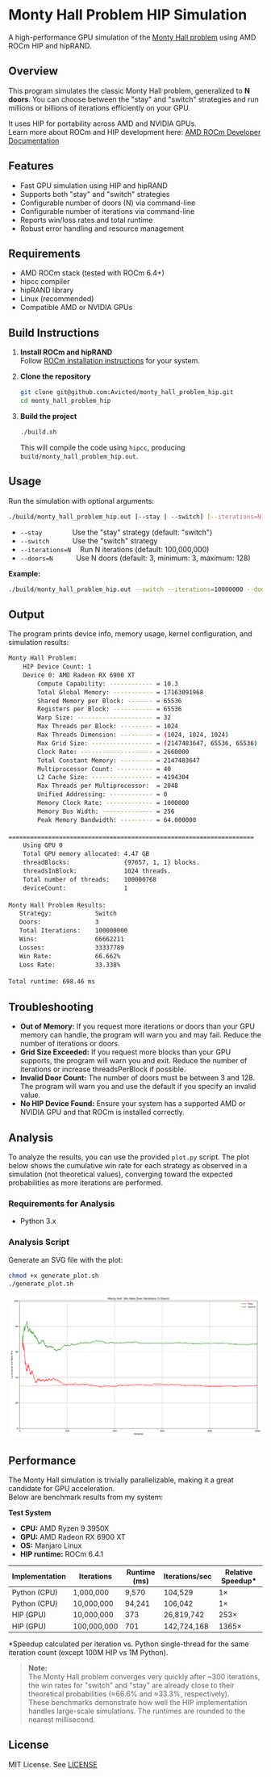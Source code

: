 # Monty Hall Problem HIP Simulation

A high-performance GPU simulation of the [Monty Hall problem](https://en.wikipedia.org/wiki/Monty_Hall_problem) using AMD ROCm HIP and hipRAND.

## Overview

This program simulates the classic Monty Hall problem, generalized to **N doors**. You can choose between the "stay" and "switch" strategies and run millions or billions of iterations efficiently on your GPU. 

It uses HIP for portability across AMD and NVIDIA GPUs.  
Learn more about ROCm and HIP development here: [AMD ROCm Developer Documentation](https://rocm.docs.amd.com/en/develop/index.html)


## Features

- Fast GPU simulation using HIP and hipRAND
- Supports both "stay" and "switch" strategies
- Configurable number of doors (N) via command-line
- Configurable number of iterations via command-line
- Reports win/loss rates and total runtime
- Robust error handling and resource management

## Requirements

- AMD ROCm stack (tested with ROCm 6.4+)
- hipcc compiler
- hipRAND library
- Linux (recommended)
- Compatible AMD or NVIDIA GPUs

## Build Instructions

1. **Install ROCm and hipRAND**  
   Follow [ROCm installation instructions](https://rocm.docs.amd.com/en/latest/) for your system.

2. **Clone the repository**
   ```sh
   git clone git@github.com:Avicted/monty_hall_problem_hip.git
   cd monty_hall_problem_hip
   ```

3. **Build the project**
   ```sh
   ./build.sh
   ```

   This will compile the code using `hipcc`, producing `build/monty_hall_problem_hip.out`.

## Usage

Run the simulation with optional arguments:

```sh
./build/monty_hall_problem_hip.out [--stay | --switch] [--iterations=N] [--doors=N]
```

- `--stay`           Use the "stay" strategy (default: "switch")
- `--switch`         Use the "switch" strategy
- `--iterations=N`   Run N iterations (default: 100,000,000)
- `--doors=N`        Use N doors (default: 3, minimum: 3, maximum: 128)

**Example:**
```sh
./build/monty_hall_problem_hip.out --switch --iterations=10000000 --doors=10
```

## Output

The program prints device info, memory usage, kernel configuration, and simulation results:

```bash
Monty Hall Problem:
    HIP Device Count: 1
    Device 0: AMD Radeon RX 6900 XT
        Compute Capability: ------------ = 10.3
        Total Global Memory: ----------- = 17163091968
        Shared Memory per Block: ------- = 65536
        Registers per Block: ----------- = 65536
        Warp Size: --------------------- = 32
        Max Threads per Block: --------- = 1024
        Max Threads Dimension: --------- = (1024, 1024, 1024)
        Max Grid Size: ----------------- = (2147483647, 65536, 65536)
        Clock Rate: -------------------- = 2660000
        Total Constant Memory: --------- = 2147483647
        Multiprocessor Count: ---------- = 40
        L2 Cache Size: ----------------- = 4194304
        Max Threads per Multiprocessor:  = 2048
        Unified Addressing: ------------ = 0
        Memory Clock Rate: ------------- = 1000000
        Memory Bus Width: -------------- = 256
        Peak Memory Bandwidth: --------- = 64.000000

====================================================================
    Using GPU 0
    Total GPU memory allocated: 4.47 GB
    threadBlocks:               {97657, 1, 1} blocks.
    threadsInBlock:             1024 threads.
    Total number of threads:    100000768
    deviceCount:                1

Monty Hall Problem Results:
   Strategy:            Switch
   Doors:               3
   Total Iterations:    100000000
   Wins:                66662211
   Losses:              33337789
   Win Rate:            66.662%
   Loss Rate:           33.338%

Total runtime: 698.46 ms
```

## Troubleshooting

- **Out of Memory:**
  If you request more iterations or doors than your GPU memory can handle, the program will warn you and may fail. Reduce the number of iterations or doors.
- **Grid Size Exceeded:**
  If you request more blocks than your GPU supports, the program will warn you and exit. Reduce the number of iterations or increase threadsPerBlock if possible.
- **Invalid Door Count:**
  The number of doors must be between 3 and 128. The program will warn you and use the default if you specify an invalid value.
- **No HIP Device Found:**
  Ensure your system has a supported AMD or NVIDIA GPU and that ROCm is installed correctly.


## Analysis
To analyze the results, you can use the provided `plot.py` script.
The plot below shows the cumulative win rate for each strategy as observed in a simulation (not theoretical values), converging toward the expected probabilities as more iterations are performed.


### Requirements for Analysis
- Python 3.x

### Analysis Script
Generate an SVG file with the plot:
```bash
chmod +x generate_plot.sh
./generate_plot.sh
```

[![Win Rate Plot](analysis/monty_hall_winrate_over_time_3doors.svg)](analysis/monty_hall_winrate_over_time_3doors.svg)


## Performance

The Monty Hall simulation is trivially parallelizable, making it a great candidate for GPU acceleration.  
Below are benchmark results from my system:

**Test System**  
- **CPU:** AMD Ryzen 9 3950X  
- **GPU:** AMD Radeon RX 6900 XT  
- **OS:** Manjaro Linux
- **HIP runtime:** ROCm 6.4.1 

| Implementation | Iterations   | Runtime (ms) | Iterations/sec     | Relative Speedup*         |
|----------------|-------------|---------------|--------------------|---------------------------|
| Python (CPU)   | 1,000,000   | 9,570         | 104,529            | 1×                        |
| Python (CPU)   | 10,000,000  | 94,241        | 106,042            | 1×                        |
| HIP (GPU)      | 10,000,000  | 373           | 26,819,742         | 253×                      |
| HIP (GPU)      | 100,000,000 | 701           | 142,724,168        | 1365×                     |

\*Speedup calculated per iteration vs. Python single-thread for the same iteration count (except 100M HIP vs 1M Python).


> **Note:**  
> The Monty Hall problem converges very quickly after ~300 iterations, the win rates for "switch" and "stay" are already close to their theoretical probabilities (≈66.6% and ≈33.3%, respectively).  
> These benchmarks demonstrate how well the HIP implementation handles large-scale simulations.
> The runtimes are rounded to the nearest millisecond.



## License

MIT License. See [LICENSE](LICENSE)

